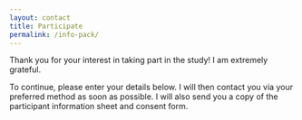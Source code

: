 ```yaml
---
layout: contact
title: Participate
permalink: /info-pack/
---
```


Thank you for your interest in taking part in the study! I am extremely grateful.

To continue, please enter your details below. I will then contact you via your preferred method as soon as possible. I will also send you a copy of the participant information sheet and consent form.
